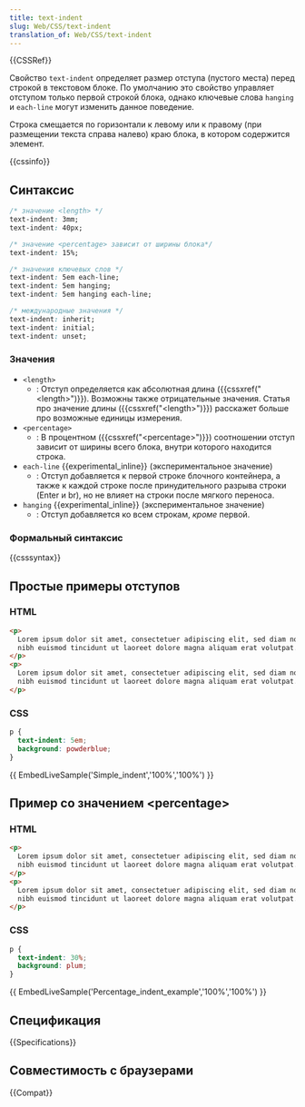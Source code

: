 ```yaml
---
title: text-indent
slug: Web/CSS/text-indent
translation_of: Web/CSS/text-indent
---
```


{{CSSRef}}

Свойство `text-indent` определяет размер отступа (пустого места) перед строкой в текстовом блоке. По умолчанию это свойство управляет отступом только первой строкой блока, однако ключевые слова `hanging` и `each-line` могут изменить данное поведение.

Строка смещается по горизонтали к левому или к правому (при размещении текста справа налево) краю блока, в котором содержится элемент.

{{cssinfo}}

## Синтаксис

```css
/* значение <length> */
text-indent: 3mm;
text-indent: 40px;

/* значение <percentage> зависит от ширины блока*/
text-indent: 15%;

/* значения ключевых слов */
text-indent: 5em each-line;
text-indent: 5em hanging;
text-indent: 5em hanging each-line;

/* международные значения */
text-indent: inherit;
text-indent: initial;
text-indent: unset;
```

### Значения

- `<length>`
  - : Отступ определяется как абсолютная длина ({{cssxref("&lt;length&gt;")}}). Возможны также отрицательные значения. Статья про значение длины ({{cssxref("&lt;length&gt;")}}) расскажет больше про возможные единицы измерения.
- `<percentage>`
  - : В процентном ({{cssxref("&lt;percentage&gt;")}}) соотношении отступ зависит от ширины всего блока, внутри которого находится строка.
- `each-line` {{experimental_inline}} (экспериментальное значение)
  - : Отступ добавляется к первой строке блочного контейнера, а также к каждой строке после принудительного разрыва строки (Enter и br), но не влияет на строки после мягкого переноса.
- `hanging` {{experimental_inline}} (экспериментальное значение)
  - : Отступ добавляется ко всем строкам, _кроме_ первой.

### Формальный синтаксис

{{csssyntax}}

## Простые примеры отступов

### HTML

```html
<p>
  Lorem ipsum dolor sit amet, consectetuer adipiscing elit, sed diam nonummy
  nibh euismod tincidunt ut laoreet dolore magna aliquam erat volutpat.
</p>
<p>
  Lorem ipsum dolor sit amet, consectetuer adipiscing elit, sed diam nonummy
  nibh euismod tincidunt ut laoreet dolore magna aliquam erat volutpat.
</p>
```

### CSS

```css
p {
  text-indent: 5em;
  background: powderblue;
}
```

{{ EmbedLiveSample('Simple_indent','100%','100%') }}

## Пример со значением \<percentage>

### HTML

```html
<p>
  Lorem ipsum dolor sit amet, consectetuer adipiscing elit, sed diam nonummy
  nibh euismod tincidunt ut laoreet dolore magna aliquam erat volutpat.
</p>
<p>
  Lorem ipsum dolor sit amet, consectetuer adipiscing elit, sed diam nonummy
  nibh euismod tincidunt ut laoreet dolore magna aliquam erat volutpat.
</p>
```

### CSS

```css
p {
  text-indent: 30%;
  background: plum;
}
```

{{ EmbedLiveSample('Percentage_indent_example','100%','100%') }}

## Спецификация

{{Specifications}}

## Совместимость с браузерами

{{Compat}}

